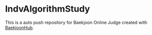# IndvAlgorithmStudy
This is a auto push repository for Baekjoon Online Judge created with [BaekjoonHub](https://github.com/BaekjoonHub/BaekjoonHub).

